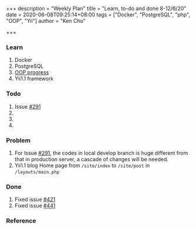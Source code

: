 +++
description = "Weekly Plan"
title = "Learn, to-do and done 8-12/6/20"
date = 2020-06-08T09:25:14+08:00
tags = ["Docker", "PostgreSQL", "php", "OOP", "Yii"]
author = "Ken Cho"

+++

### Learn
1. Docker    
2. PostgreSQL
3. [OOP progress](https://kencho51.github.io/oop/)
4. Yii1.1 framework

### Todo
1. Issue [#291](https://github.com/gigascience/gigadb-website/issues/291)
2. 
3. 
4.

### Problem
1. For Issue [#291](https://github.com/gigascience/gigadb-website/issues/291), the codes in local develop branch is huge different from that in production server, a cascade of changes will be needed. 
2. Yii1.1 blog Home page from `/site/index` to `/site/post` in `/layouts/main.php`
### Done
1. Fixed issue [#421](https://github.com/gigascience/gigadb-website/issues/421)
2. Fixed issue [#441](https://github.com/gigascience/gigadb-website/issues/441)


### Reference